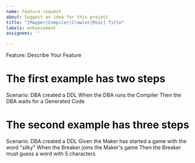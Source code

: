 ```yaml
---
name: Feature request
about: Suggest an idea for this project
title: "[Mapper|Compiler|Crawler|Misc] Title"
labels: enhancement
assignees: ''

---
```


Feature: Describe Your Feature

# The first example has two steps

Scenario: DBA created a DDL
When the DBA runs the Compiler
Then the DBA waits for a Generated Code

# The second example has three steps

Scenario: DBA created a DDL
Given the Maker has started a game with the word "silky"
When the Breaker joins the Maker's game
Then the Breaker must guess a word with 5 characters
